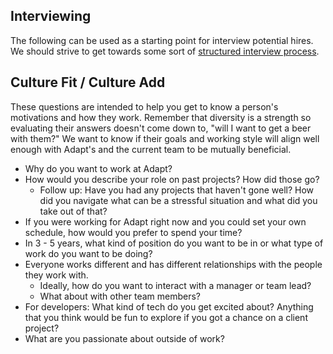 Interviewing
------------

The following can be used as a starting point for interview potential hires.
We should strive to get towards some sort of
[structured interview process](https://hire.google.com/articles/structured-interview/).


## Culture Fit / Culture Add

These questions are intended to help you get to know a person's motivations and
how they work.  Remember that diversity is a strength so evaluating their
answers doesn't come down to, "will I want to get a beer with them?"  We want
to know if their goals and working style will align well enough with Adapt's and
the current team to be mutually beneficial.

 * Why do you want to work at Adapt?
 * How would you describe your role on past projects?  How did those go?
   * Follow up: Have you had any projects that haven't gone well?  How did you
     navigate what can be a stressful situation and what did you take out of
     that?
 * If you were working for Adapt right now and you could set your own schedule,
   how would you prefer to spend your time?
 * In 3 - 5 years, what kind of position do you want to be in or what type of
   work do you want to be doing?
 * Everyone works different and has different relationships with the people they
   work with.
   * Ideally, how do you want to interact with a manager or team lead?
   * What about with other team members?
 * For developers: What kind of tech do you get excited about?  Anything that
   you think would be fun to explore if you got a chance on a client project?
 * What are you passionate about outside of work?
